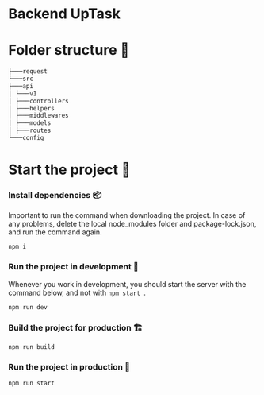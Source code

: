 # Backend UpTask

# Folder structure 📁

```md
├───request
└───src
├───api
│ └───v1
│ ├───controllers
│ ├───helpers
│ ├───middlewares
│ ├───models
│ ├───routes
└───config
```

# Start the project 🚀

### Install dependencies 📦

Important to run the command when downloading the project. In case of any problems, delete the local node_modules folder and package-lock.json, and run the command again.

```console
npm i
```

### Run the project in development 🚀

Whenever you work in development, you should start the server with the command below, and not with `npm start `.

```console
npm run dev
```

### Build the project for production 🏗️

```console
npm run build
```

### Run the project in production 🚀

```console
npm run start
```
